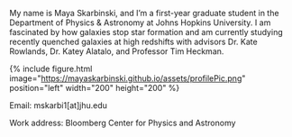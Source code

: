 My name is Maya Skarbinski, and I’m a first-year graduate student in the Department of Physics & Astronomy at Johns Hopkins University. I am fascinated by how galaxies stop star formation and am currently studying recently quenched galaxies at high redshifts with advisors Dr. Kate Rowlands, Dr. Katey Alatalo, and Professor Tim Heckman.

{% include figure.html image="https://mayaskarbinski.github.io/assets/profilePic.png" position="left" width="200" height="200" %}

Email: mskarbi1[at]jhu.edu

Work address: 
Bloomberg Center for Physics and Astronomy
